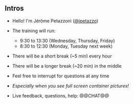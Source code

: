 ## Intros

- Hello! I'm Jérôme Petazzoni ([@jpetazzo](https://twitter.com/jpetazzo))

<!--
  - AJ Bowen ([@s0ulshake](https://twitter.com/s0ulshake), [EphemeraSearch](https://ephemerasearch.com/))
-->

- The training will run:

  - 9:30 to 13:30 (Wednesday, Thursday, Friday)
  - 8:30 to 12:30 (Monday, Tuesday next week)

- There will be a short break (\~5 min) every hour

- There will be a longer break (\~20 min) in the middle

- Feel free to interrupt for questions at any time

- *Especially when you see full screen container pictures!*

- Live feedback, questions, help: @@CHAT@@
